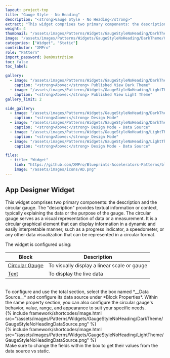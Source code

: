 ```yaml
---
layout: project-top
title: "Gauge Style - No Heading"
description: "<strong>Gauge Style - No Heading</strong>"
extract: "This widget comprises two primary components: the description and the circular gauge. The description provides textual information or context, typically explaining the data or the purpose of the gauge."
weight: 4
thumbnail: "/assets/images/Patterns/Widgets/GaugeStyleNoHeading/DarkTheme/GaugeStyleNoHeadingPublishedMode.png"
image: "/assets/images/Patterns/Widgets/GaugeStyleNoHeading/DarkTheme/GaugeStyleNoHeadingPublishedMode.png"
categories: ["Widget", "Static"]
contributor: "XMPro"
role: "Pattern"
import_password: Dem0nstr@t1on
toc: false
toc_label: 

gallery:
  - image: "/assets/images/Patterns/Widgets/GaugeStyleNoHeading/DarkTheme/GaugeStyleNoHeadingPublishedMode.png"
    caption: "<strong>Above:</strong> Published View Dark Theme"
  - image: "/assets/images/Patterns/Widgets/GaugeStyleNoHeading/LightTheme/GaugeStyleNoHeadingPublishedMode.png"
    caption: "<strong>Above:</strong> Published View Light Theme"
gallery_limit: 2

side_gallery:
  - image: "/assets/images/Patterns/Widgets/GaugeStyleNoHeading/DarkTheme/GaugeStyleNoHeadingDesignMode.png"
    caption: "<strong>Above:</strong> Design Mode"
  - image: "/assets/images/Patterns/Widgets/GaugeStyleNoHeading/DarkTheme/GaugeStyleNoHeadingDataSource.png"
    caption: "<strong>Above:</strong> Design Mode - Data Source"
  - image: "/assets/images/Patterns/Widgets/GaugeStyleNoHeading/LightTheme/GaugeStyleNoHeadingDesignMode.png"
    caption: "<strong>Above:</strong> Design Mode"
  - image: "/assets/images/Patterns/Widgets/GaugeStyleNoHeading/LightTheme/GaugeStyleNoHeadingDataSource.png"
    caption: "<strong>Above:</strong> Design Mode - Data Source"

files:
  - title: "Widget"
    link: "https://github.com/XMPro/Blueprints-Accelerators-Patterns/blob/master/Patterns/Widgets/Gauge%20Style%20No%20Heading.xwid"
    image: "/assets/images/icons/AD.png"
---
```


## App Designer Widget
This widget comprises two primary components: the description and the circular gauge. The "description" provides textual information or context, typically explaining the data or the purpose of the gauge. The circular gauge serves as a visual representation of data or a measurement. It is a circular graphical element that can display information in a dynamic and easily interpretable manner, such as a progress indicator, a speedometer, or any other data visualization that can be represented in a circular format.

The widget is configured using: 

| Block                                  | Description                                                  |
| -------------------------------------- | ------------------------------------------------------------ |
| [Circular Gauge](https://documentation.xmpro.com/blocks-toolbox/visualizations/circular-gauge) | To visually display a linear scale or gauge |
| [Text](https://documentation.xmpro.com/blocks-toolbox/basic/text) | To display the live data |

<br />
To configure and use the total section, select the box named *__Data Source__* and configure its data source under *Block Properties*. Within the same property section, you can also configure the circular gauge's behavior, value, range, and appearance to suit your specific needs.
<div class="inline_image">{% include framework/shortcodes/image.html src="/assets/images/Patterns/Widgets/GaugeStyleNoHeading/DarkTheme/GaugeStyleNoHeadingDataSource.png" %}</div>
<div class="inline_image">{% include framework/shortcodes/image.html src="/assets/images/Patterns/Widgets/GaugeStyleNoHeading/LightTheme/GaugeStyleNoHeadingDataSource.png" %}</div>
Make sure to change the fields within the box to get their values from the data source vs static.